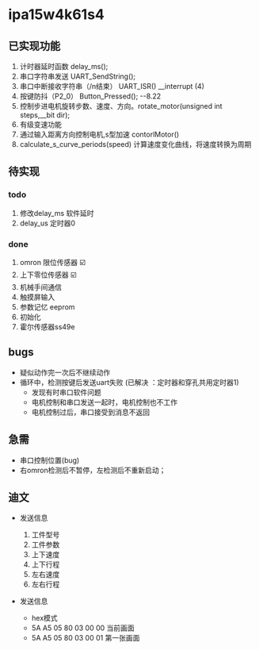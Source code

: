 # ipa15w4k61s4

## 已实现功能

1. 计时器延时函数 delay_ms();
2. 串口字符串发送 UART_SendString();
3. 串口中断接收字符串（/n结束）  UART_ISR() __interrupt (4)
4. 按键防抖（P2_0） Button_Pressed(); --8.22
5. 控制步进电机旋转步数、速度、方向。rotate_motor(unsigned int steps,__bit dir);
6. 有级变速功能
7. 通过输入距离方向控制电机,s型加速 contorlMotor()
8. calculate_s_curve_periods(speed) 计算速度变化曲线，将速度转换为周期

## 待实现

### todo

1. 修改delay_ms 软件延时
2. delay_us 定时器0

### done

1. omron 限位传感器 ☑️
2. 上下零位传感器 ☑️
3. 机械手间通信
4. 触摸屏输入
5. 参数记忆 eeprom
6. 初始化
7. 霍尔传感器ss49e

## bugs

+ 疑似动作完一次后不继续动作
+ 循环中，检测按键后发送uart失败 (已解决 ：定时器和穿孔共用定时器1)
  + 发现有时串口软件问题
  + 电机控制和串口发送一起时，电机控制也不工作
  + 电机控制过后，串口接受到消息不返回

## 急需

+ 串口控制位置(bug)
+ 右omron检测后不暂停，左检测后不重新启动；

## 迪文

+ 发送信息
  1. 工件型号
  2. 工件参数
  3. 上下速度
  4. 上下行程
  5. 左右速度
  6. 左右行程

+ 发送信息
  + hex模式
  + 5A A5 05 80 03 00 00 当前画面
  + 5A A5 05 80 03 00 01 第一张画面
  